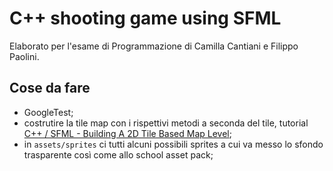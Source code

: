 # C++ shooting game using SFML
Elaborato per l'esame di Programmazione di Camilla Cantiani e Filippo Paolini.

## Cose da fare

- GoogleTest;
- costrutire la tile map con i rispettivi metodi a seconda del tile, tutorial [C++ / SFML - Building A 2D Tile Based Map Level](https://www.youtube.com/watch?v=M8N9thCLook&t=278s);
- in `assets/sprites` ci tutti alcuni possibili sprites a cui va messo lo sfondo trasparente così come allo school asset pack;

